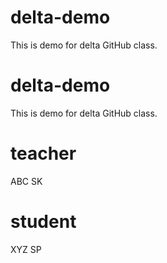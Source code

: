 # delta-demo
This is demo for delta GitHub class.
# delta-demo
This is demo for delta GitHub class.

# teacher
ABC SK

# student
XYZ SP